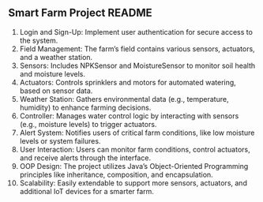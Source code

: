 

## Smart Farm Project README

1. Login and Sign-Up: Implement user authentication for secure access to the system.
2. Field Management: The farm’s field contains various sensors, actuators, and a weather station.
3. Sensors: Includes NPKSensor and MoistureSensor to monitor soil health and moisture levels.
4. Actuators: Controls sprinklers and motors for automated watering, based on sensor data.
5. Weather Station: Gathers environmental data (e.g., temperature, humidity) to enhance farming decisions.
6. Controller: Manages water control logic by interacting with sensors (e.g., moisture levels) to trigger actuators.
7. Alert System: Notifies users of critical farm conditions, like low moisture levels or system failures.
8. User Interaction: Users can monitor farm conditions, control actuators, and receive alerts through the interface.
9. OOP Design: The project utilizes Java’s Object-Oriented Programming principles like inheritance, composition, and encapsulation.
10. Scalability: Easily extendable to support more sensors, actuators, and additional IoT devices for a smarter farm.

